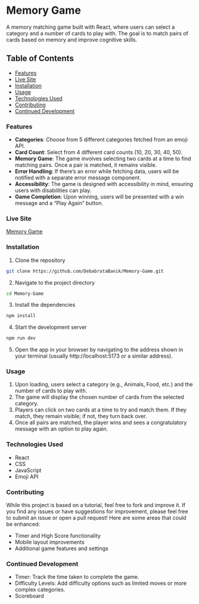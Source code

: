 # Memory Game

A memory matching game built with React, where users can select a category and a number of cards to play with. The goal is to match pairs of cards based on memory and improve cognitive skills.

## Table of Contents

- [Features](#features)
- [Live Site](#live-site)
- [Installation](#installation)
- [Usage](#usage)
- [Technologies Used](#technologies-used)
- [Contributing](#contributing)
- [Continued Development](#continued-development)

### Features

- **Categories**: Choose from 5 different categories fetched from an emoji API.
- **Card Count**: Select from 4 different card counts (10, 20, 30, 40, 50).
- **Memory Game**: The game involves selecting two cards at a time to find matching pairs. Once a pair is matched, it remains visible.
- **Error Handling**: If there’s an error while fetching data, users will be notified with a separate error message component.
- **Accessibility**: The game is designed with accessibility in mind, ensuring users with disabilities can play.
- **Game Completion**: Upon winning, users will be presented with a win message and a “Play Again” button.

### Live Site

[Memory Game]()

### Installation

1. Clone the repository

```bash
git clone https://github.com/DebabrataBanik/Memory-Game.git
```

2. Navigate to the project directory

```bash
cd Memory-Game
```

3. Install the dependencies

```bash
npm install
```

4. Start the development server

```bash
npm run dev
```

5. Open the app in your browser by navigating to the address shown in your terminal (usually http://localhost:5173 or a similar address).

### Usage

1. Upon loading, users select a category (e.g., Animals, Food, etc.) and the number of cards to play with.
2. The game will display the chosen number of cards from the selected category.
3. Players can click on two cards at a time to try and match them. If they match, they remain visible; if not, they turn back over.
4. Once all pairs are matched, the player wins and sees a congratulatory message with an option to play again.

### Technologies Used

- React
- CSS
- JavaScript
- Emoji API

### Contributing

While this project is based on a tutorial, feel free to fork and improve it. If you find any issues or have suggestions for improvement, please feel free to submit an issue or open a pull request!
Here are some areas that could be enhanced:

- Timer and High Score functionality
- Mobile layout improvements
- Additional game features and settings

### Continued Development

- Timer: Track the time taken to complete the game.
- Difficulty Levels: Add difficulty options such as limited moves or more complex categories.
- Scoreboard
